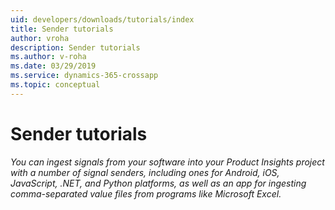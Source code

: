 ```yaml
---
uid: developers/downloads/tutorials/index
title: Sender tutorials
author: vroha
description: Sender tutorials
ms.author: v-roha
ms.date: 03/29/2019
ms.service: dynamics-365-crossapp
ms.topic: conceptual
---
```


# Sender tutorials

_You can ingest signals from your software into your Product Insights project with a number of signal senders, including ones for Android, iOS, JavaScript, .NET, and Python platforms, as well as an app for ingesting comma-separated value files from programs like Microsoft Excel._
